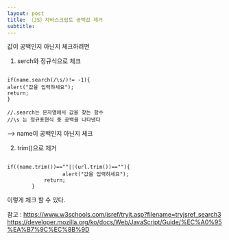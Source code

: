 ```yaml
---
layout: post
title: 〔JS〕자바스크립트 공백값 제거
subtitle: 
---
```

값이 공백인지 아닌지 체크하려면



1. serch와 정규식으로 체크
<pre><code>
if(name.search(/\s/)!= -1){
alert("값을 입력하세요");		 
return;
}

//.search는 문자열에서 값을 찾는 함수 
//\s 는 정규표현식 중 공백을 나타낸다 
</code></pre>

--> name이 공백인지 아닌지 체크

2. trim()으로 제거
<pre><code>
if((name.trim())==""||(url.trim())==""){
			      alert("값을 입력하세요");
			return;
		}
</code></pre>
이렇게 체크 할 수 있다.


참고 : <https://www.w3schools.com/jsref/tryit.asp?filename=tryjsref_search3>
 <https://developer.mozilla.org/ko/docs/Web/JavaScript/Guide/%EC%A0%95%EA%B7%9C%EC%8B%9D>

